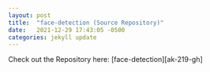 ```yaml
---
layout: post
title:  "face-detection (Source Repository)"
date:   2021-12-29 17:43:05 -0500
categories: jekyll update
---
```


Check out the Repository here: [face-detection][ak-219-gh] 

[face-detection]:   https://github.com/ak-219/face-detection